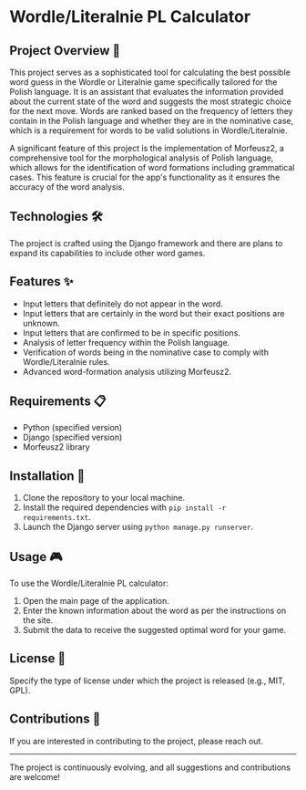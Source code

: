 # Wordle/Literalnie PL Calculator

## Project Overview 🌟

This project serves as a sophisticated tool for calculating the best possible word guess in the Wordle or Literalnie game specifically tailored for the Polish language. It is an assistant that evaluates the information provided about the current state of the word and suggests the most strategic choice for the next move. Words are ranked based on the frequency of letters they contain in the Polish language and whether they are in the nominative case, which is a requirement for words to be valid solutions in Wordle/Literalnie.

A significant feature of this project is the implementation of Morfeusz2, a comprehensive tool for the morphological analysis of Polish language, which allows for the identification of word formations including grammatical cases. This feature is crucial for the app's functionality as it ensures the accuracy of the word analysis.

## Technologies 🛠️

The project is crafted using the Django framework and there are plans to expand its capabilities to include other word games.

## Features ✨

- Input letters that definitely do not appear in the word.
- Input letters that are certainly in the word but their exact positions are unknown.
- Input letters that are confirmed to be in specific positions.
- Analysis of letter frequency within the Polish language.
- Verification of words being in the nominative case to comply with Wordle/Literalnie rules.
- Advanced word-formation analysis utilizing Morfeusz2.

## Requirements 📋

- Python (specified version)
- Django (specified version)
- Morfeusz2 library

## Installation 🔧

1. Clone the repository to your local machine.
2. Install the required dependencies with `pip install -r requirements.txt`.
3. Launch the Django server using `python manage.py runserver`.

## Usage 🎮

To use the Wordle/Literalnie PL calculator:

1. Open the main page of the application.
2. Enter the known information about the word as per the instructions on the site.
3. Submit the data to receive the suggested optimal word for your game.

## License 📄

Specify the type of license under which the project is released (e.g., MIT, GPL).

## Contributions 🤝

If you are interested in contributing to the project, please reach out.

---

The project is continuously evolving, and all suggestions and contributions are welcome!
